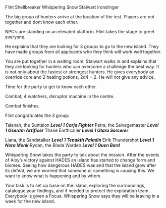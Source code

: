 
Flint Shellbreaker
Whispering Snow
Stalwart Ironslinger

The big group of hunters arrive at the location of the test. Players are not together and dont know each other.

NPC’s are standing on an elevated platform. Flint takes the stage to greet everyone.

He explains that they are looking for 3 groups to go to the new island. They have made groups from all applicants who they think will work well together.

You are put together in a waiting room. Stalwart walks in and explains that they are looking for hunters who can overcome a challenge the best way. It is not only about the fastest or strongest hunters. He gives everybody an override core and 2 healing potions, 2d4 + 2. He will not give any advice.

Time for the party to get to know each other. 

Combat, 4 watchers, disruptor machine in the centre.

Combat finishes.

Flint congratulates the 3 group:

Talanah, the Suntalon
***Level 1 Carja Fighter***
Petra, the Salvagemaster
***Level 1 Oseram Artificer***
Thane Earthcaller
***Level 1 Utaru Sorcerer***

Liana, the Sandstalker
***Level 1 Tenakth Paladin***
Eirik Thundershot
***Level 1 Nora Monk***
Rydan, the Blade Warden
***Level 1 Quen Bard***

Whispering Snow takes the party to talk about the mission. After the events of Aloy’s victory against HADES an island has started to change form and biomes. Seeing how dangerous HADES was and that the island grow after its defeat, we are worried that someone or something is causing this. We want to know what is happening and by whom.

Your task is to set up base on the island, exploring the surroundings, catalogue your findings, and if needed to protect the exploration team. Everybody is given a Focus. Whispering Snow says they will be leaving in a week for the new island.